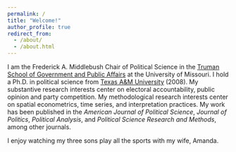 ```yaml
---
permalink: /
title: "Welcome!"
author_profile: true
redirect_from: 
  - /about/
  - /about.html
---
```


I am the Frederick A. Middlebush Chair of Political Science in the [Truman School of Government and Public Affairs](https://truman.missouri.edu) at the University of Missouri. I hold a Ph.D. in political science from [Texas A&M University](https://bush.tamu.edu) (2008).  My substantive research interests center on electoral accountability, public opinion and party competition.  My methodological research interests center on spatial econometrics, time series, and interpretation practices.  My work has been published in the *American Journal of Political Science*, *Journal of Politics*, *Political Analysis*, and *Political Science Research and Methods*, among other journals. 

I enjoy watching my three sons play all the sports with my wife, Amanda.
